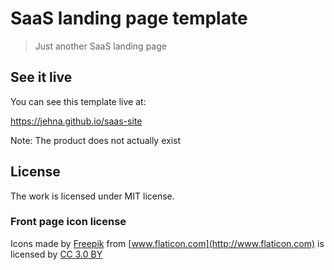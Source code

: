 # SaaS landing page template
> Just another SaaS landing page

## See it live

You can see this template live at:

https://jehna.github.io/saas-site

Note: The product does not actually exist

## License
The work is licensed under MIT license.

### Front page icon license
Icons made by [Freepik](http://www.flaticon.com/authors/freepik) from [www.flaticon.com](http://www.flaticon.com) is licensed by [CC 3.0 BY](http://creativecommons.org/licenses/by/3.0/)
